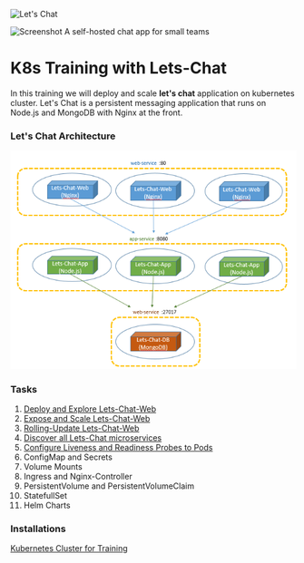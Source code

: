 ![Let's Chat](http://i.imgur.com/0a3l5VF.png)

![Screenshot](http://i.imgur.com/C4uMD67.png)
A self-hosted chat app for small teams
# K8s Training with Lets-Chat
In this training we will deploy and scale **let's chat** application on kubernetes cluster. Let's Chat is a persistent messaging application that runs on Node.js and MongoDB with Nginx at the front.

### Let's Chat Architecture
![Lets-Chat Architecture](images/lets-chat-arch.png)

### Tasks
1.  [Deploy and Explore Lets-Chat-Web](day-1/task-1/README.md)
2.  [Expose and Scale Lets-Chat-Web](day-1/task-2/README.md)
3.  [Rolling-Update Lets-Chat-Web](day-1/task-3/README.md)
4.  [Discover all Lets-Chat microservices](day-1/task-4/README.md)
5.  [Configure Liveness and Readiness Probes to Pods](day-2/task-5/README.md)
5.  ConfigMap and Secrets
6.  Volume Mounts
7.  Ingress and Nginx-Controller
8.  PersistentVolume and PersistentVolumeClaim
9.  StatefullSet
10. Helm Charts

### Installations
[Kubernetes Cluster for Training](installations/README.md)
